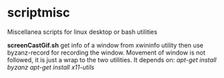 # scriptmisc
Miscellanea scripts for linux desktop or bash utilities


**screenCastGif.sh** get info of a window from xwininfo utility then use byzanz-record for recording the window.
Movement of window is not followed, it is just a wrap to the two utilities. It depends on:
*apt-get install byzanz*
*apt-get install x11-utils*
